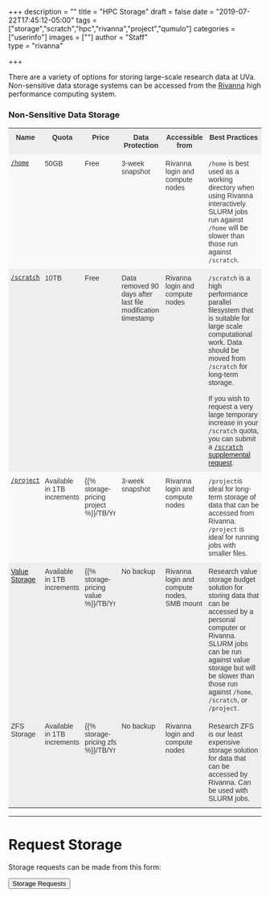 +++
description = ""
title = "HPC Storage"
draft = false
date = "2019-07-22T17:45:12-05:00"
tags = ["storage","scratch","hpc","rivanna","project","qumulo"]
categories = ["userinfo"]
images = [""]
author = "Staff"  
type = "rivanna"

+++

<p class="lead">There are a variety of options for storing large-scale research data at UVa. Non-sensitive data storage systems can be accessed from the <a href="/userinfo/rivanna/overview">Rivanna</a> high performance computing system.</p>

<style type="text/css">
.tg  {border-collapse:collapse;border-spacing:0;border-color:#ccc;}
.tg td{font-family:Arial, sans-serif;font-size:14px;padding:10px 5px;border-style:solid;border-width:0px;overflow:hidden;word-break:normal;border-color:#ccc;color:#333;background-color:#fff;}
.tg th{font-family:Arial, sans-serif;font-size:14px;font-weight:normal;padding:10px 5px;border-style:solid;border-width:0px;overflow:hidden;word-break:normal;border-color:#ccc;color:#333;background-color:#f0f0f0;}
.tg .tg-hy9w{background-color:#eceeef;border-color:inherit;vertical-align:top}
.tg .tg-dc35{background-color:#f9f9f9;border-color:inherit;vertical-align:top}
.tg .tg-0qmj{font-weight:bold;background-color:#eceeef;border-color:inherit;vertical-align:top}
</style>
<div>
<h3>Non-Sensitive Data Storage</h3>
<table class="tg">
  <tr>
    <th class="tg-0qmj">Name</th>
    <th class="tg-0qmj">Quota</th>
    <th class="tg-0qmj">Price</th>
    <th class="tg-0qmj">Data Protection</th>
    <th class="tg-0qmj">Accessible from</th>
    <th class="tg-0qmj">Best Practices</th>
  </tr>
  <tr>
    <td class="tg-dc35"><a href="/userinfo/storage/non-sensitive-data/#home"><code>/home</code></a></td>
    <td class="tg-dc35">50GB</td>
    <td class="tg-dc35">Free</td>
    <td class="tg-dc35">3-week snapshot</td>
    <td class="tg-dc35">Rivanna login and compute nodes</td>
    <td class="tg-dc35"><code>/home</code> is best used as a working directory when using Rivanna interactively. SLURM jobs run against <code>/home</code> will be slower than those run against <code>/scratch</code>.</td>
  </tr>
  <tr>
    <td class="tg-hy9w"><a href="/userinfo/storage/non-sensitive-data/#scratch"><code>/scratch</code></a></td>
    <td class="tg-hy9w">10TB</td>
    <td class="tg-hy9w">Free</td>
    <td class="tg-hy9w">Data removed 90 days after last file modification timestamp</td>
    <td class="tg-hy9w">Rivanna login and compute nodes</td>
    <td class="tg-hy9w"><code>/scratch</code> is a high performance parallel filesystem that is suitable for large scale computational work. Data should be moved from <code>/scratch</code> for long-term storage. <br /><br />
      If you wish to request a very large temporary increase in your <code>/scratch</code> quota, you can  submit a <a href="https://auth.uvasomrc.io/site/storage-supplemental.php"><code>/scratch</code> supplemental request</a>.
    </td>
  </tr>
  <tr>
    <td class="tg-dc35"><a href="/userinfo/storage/non-sensitive-data/#project"><code>/project</code></a></td>
    <td class="tg-dc35">Available in 1TB increments</td>
    <td class="tg-dc35">{{% storage-pricing project %}}/TB/Yr</td>
    <td class="tg-dc35">3-week snapshot</td>
    <td class="tg-dc35">Rivanna login and compute nodes</td>
    <td class="tg-dc35"><code>/project</code>is ideal for long-term storage of data that can be accessed from Rivanna. <code>/project</code> is ideal for running jobs with smaller files.</td>
  </tr>
  <tr>
    <td class="tg-hy9w"><a href="/userinfo/storage/research-value">Value Storage</a></td>  
    <td class="tg-hy9w">Available in 1TB increments</td>
    <td class="tg-hy9w">{{% storage-pricing value %}}/TB/Yr</td>
    <td class="tg-hy9w">No backup</td>
    <td class="tg-hy9w">Rivanna login and compute nodes, SMB mount</td>
    <td class="tg-hy9w">Research value storage budget solution for storing data that can be accessed by a personal computer or Rivanna. SLURM jobs can be run against value storage but will be slower than those run against <code>/home</code>, <code>/scratch</code>, or <code>/project</code>.</td>
  </tr>
  <tr>
    <td class="tg-hy9w">ZFS Storage</td>  
    <td class="tg-hy9w">Available in 1TB increments</td>
    <td class="tg-hy9w">{{% storage-pricing zfs %}}/TB/Yr</td>
    <td class="tg-hy9w">No backup</td>
    <td class="tg-hy9w">Rivanna login and compute nodes</td>
    <td class="tg-hy9w">Research ZFS is our least expensive storage solution for data that can be accessed by Rivanna. Can be used with SLURM jobs.</td>
  </tr>
</table>
</div>

- - -

# Request Storage

Storage requests can be made from this form:

[<button class="btn btn-success">Storage Requests</button>](https://auth.uvasomrc.io/site/storage.php)
